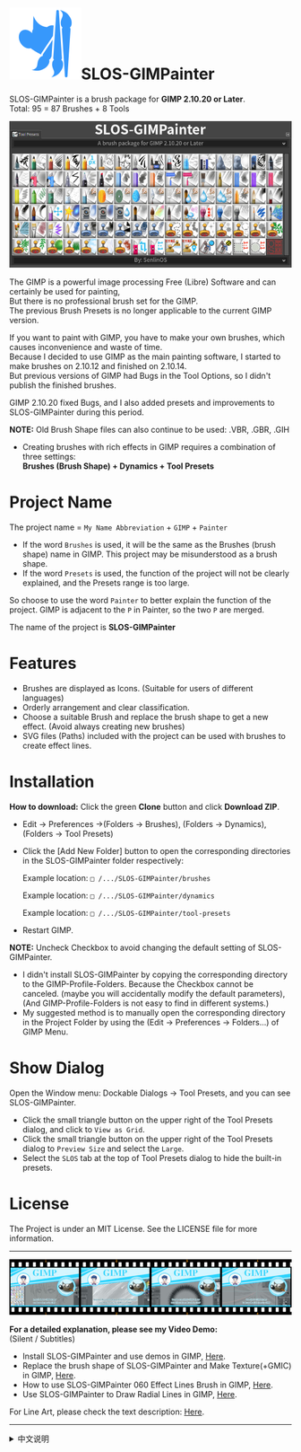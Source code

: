 # ![icon](https://raw.githubusercontent.com/SenlinOS/databox/master/SLOS-GIMPainter-icon.svg)SLOS-GIMPainter
SLOS-GIMPainter is a brush package for **GIMP 2.10.20 or Later**.
<br />Total: 95 = 87 Brushes + 8 Tools

![img](https://raw.githubusercontent.com/SenlinOS/databox/master/SLOS-GIMPainter-By-SenlinOS.jpg)

The GIMP is a powerful image processing Free (Libre) Software and can certainly be used for painting,
<br />But there is no professional brush set for the GIMP.
<br />The previous Brush Presets is no longer applicable to the current GIMP version.

If you want to paint with GIMP, you have to make your own brushes, which causes inconvenience and waste of time.
<br />Because I decided to use GIMP as the main painting software, I started to make brushes on 2.10.12 and finished on 2.10.14.
<br />But previous versions of GIMP had Bugs in the Tool Options, so I didn't publish the finished brushes.

GIMP 2.10.20 fixed Bugs, and I also added presets and improvements to SLOS-GIMPainter during this period.

**NOTE:** Old Brush Shape files can also continue to be used: .VBR, .GBR, .GIH

- Creating brushes with rich effects in GIMP requires a combination of three settings:
<br />**Brushes (Brush Shape) + Dynamics + Tool Presets**

# Project Name
The project name = `My Name Abbreviation` + `GIMP` + `Painter`

- If the word `Brushes` is used, it will be the same as the Brushes (brush shape) name in GIMP. This project may be misunderstood as a brush shape.
- If the word `Presets` is used, the function of the project will not be clearly explained, and the Presets range is too large.

So choose to use the word `Painter` to better explain the function of the project. GIMP is adjacent to the `P` in Painter, so the two `P` are merged.

The name of the project is **SLOS-GIMPainter**

# Features
- Brushes are displayed as Icons. (Suitable for users of different languages)
- Orderly arrangement and clear classification.
- Choose a suitable Brush and replace the brush shape to get a new effect. (Avoid always creating new brushes)
- SVG files (Paths) included with the project can be used with brushes to create effect lines.

# Installation

**How to download:** Click the green **Clone** button and click **Download ZIP**.

- Edit -> Preferences ->(Folders -> Brushes), (Folders -> Dynamics), (Folders -> Tool Presets)
- Click the [Add New Folder] button to open the corresponding directories in the SLOS-GIMPainter folder respectively:

	Example location: `□ /.../SLOS-GIMPainter/brushes`

	Example location: `□ /.../SLOS-GIMPainter/dynamics`

	Example location: `□ /.../SLOS-GIMPainter/tool-presets`

- Restart GIMP.

**NOTE:** Uncheck Checkbox to avoid changing the default setting of SLOS-GIMPainter.

- I didn't install SLOS-GIMPainter by copying the corresponding directory to the GIMP-Profile-Folders. Because the Checkbox cannot be canceled. (maybe you will accidentally modify the default parameters), (And GIMP-Profile-Folders is not easy to find in different systems.)
- My suggested method is to manually open the corresponding directory in the Project Folder by using the (Edit -> Preferences -> Folders...) of GIMP Menu.

# Show Dialog
Open the Window menu: Dockable Dialogs -> Tool Presets, and you can see SLOS-GIMPainter.

- Click the small triangle button on the upper right of the Tool Presets dialog, and click to `View as Grid`.
- Click the small triangle button on the upper right of the Tool Presets dialog to `Preview Size` and select the `Large`.
- Select the `SLOS` tab at the top of Tool Presets dialog to hide the built-in presets.

# License
The Project is under an MIT License. See the LICENSE file for more information.

---

![Vimg](https://raw.githubusercontent.com/SenlinOS/databox/master/video-demo-img.jpg)

**For a detailed explanation, please see my Video Demo:**
<br />(Silent / Subtitles)

- Install SLOS-GIMPainter and use demos in GIMP, [Here](https://youtu.be/RocoFDBGqE8).
- Replace the brush shape of SLOS-GIMPainter and Make Texture(+GMIC) in GIMP, [Here](https://youtu.be/G4Qt8RiLn8k).
- How to use SLOS-GIMPainter 060 Effect Lines Brush in GIMP, [Here](https://youtu.be/K6lqyK-rDLU).
- Use SLOS-GIMPainter to Draw Radial Lines in GIMP, [Here](https://youtu.be/lC3awNhu76c).

For Line Art, please check the text description: [Here](https://github.com/SenlinOS/databox/blob/master/For-Line-Art_SLOS-GIMPainter.txt).

---

<details>
  <summary>中文说明</summary>

# SLOS-GIMPainter
SLOS-GIMPainter 是为 GIMP 2.10.20 或更高版本的画笔包。
<br />总计：95个 = 87个画笔 + 8个工具

GIMP 是功能强大的图像处理自由软件，当然也可以用来绘画，但对于现在的 GIMP 来说没有一套专业的画笔。
<br />以前的画笔预设已经不适用于现在的 GIMP 版本，如果想用 GIMP 绘画的用户必须自己去制作画笔，从而造成不便与浪费时间。

因为我决定使用 GIMP 作为主要绘画软件，所以我从 2.10.12 开始制作画笔，到 2.10.14 制作完毕，
<br />但是以前这些 GIMP 版本在工具选项都存在 Bugs，所以我没有将制作完成的画笔发布。

GIMP 2.10.20 修复了 Bugs，我在这段时间也对 SLOS-GIMPainter 增加了预设与改进效果。

**注意：** 以前的画笔形状文件也可以继续使用：.VBR、.GBR、.GIH

- 在GIMP中创建丰富效果的画笔需要三个设置的组合：
<br />**笔刷 (画笔形状) + 动态 + 工具预设**

# 项目名称
这个项目的名称 = `我的名字缩写` + `GIMP` + `Painter`

- 如果使用 `Brushes` 这个词会与 GIMP 中的 Brushes (画笔形状) 名称重复，也许会被人误解为画笔形状。
- 如果使用 `Presets` 这个词会没有说明清楚项目的功能，预设包括的范围太大。

所以选择使用 **Painter** 这个词更能说明项目的功能，GIMP 与 Painter 中的 `p` 相邻，所以将这两个 `p` 合并，

项目名称就是 **SLOS-GIMPainter**

# 特点
- 画笔显示为图标。(适合不同语言的用户)
- 排列有序，分类清晰。
- 选择合适的画笔并替换笔刷形状以获得新的效果。(避免总是创建新画笔)
- 项目中包含的SVG文件(路径)可以与画笔一起使用来创建效果线。

# 安装方法

**如何下载：** 点击绿色的 **Clone** 按钮，然后点击 **Download ZIP**。

- 编辑 -> 首选项 ->(文件夹 -> 笔刷)、(文件夹 -> 动态)、(文件夹 -> 工具预设)
- 点击 [添加新文件夹] 按钮，分别打开 SLOS-GIMPainter 文件夹中对应的目录：

	示例位置： `□ /.../SLOS-GIMPainter/brushes`

	示例位置： `□ /.../SLOS-GIMPainter/dynamics`

	示例位置： `□ /.../SLOS-GIMPainter/tool-presets`

- 重启 GIMP

**注意：** 不要勾选前面的复选框，避免更改 SLOS-GIMPainter 的默认设置。

- 我没有通过将相应目录复制到GIMP配置文件文件夹来安装SLOS-GIMPainter。因为复选框不能取消。(也许你会不小心修改默认参数)，(而且在不同的系统中很难找到配置文件文件夹)
- 我建议的方法是使用GIMP的菜单（编辑 -> 首选项 -> 文件夹...）手动打开这个项目文件夹中的相应目录。

# 显示对话框
打开 窗口菜单：可停靠对话框 -> 工具预设，就可以看到 SLOS-GIMPainter

- 点击工具预设对话框右上的小三角形按钮，点击`以网格方式查看`
- 点击工具预设对话框右上的小三角形按钮，`预览大小`，选择`较大`
- 选择工具预设对话框上方的 `SLOS` 标签，可以隐藏 GIMP 的内置预设。

# 许可证
本项目采用 MIT 许可证。有关更多信息，请参见 LICENSE 文件。

---

**关于详细的讲解，请看我的视频演示：**
<br />(无声 / 字幕)

[在B站的演示视频合集](https://space.bilibili.com/14824534/channel/detail?cid=135785)。

对于线艺术，请查看文字说明：[这里](https://github.com/SenlinOS/databox/blob/master/For-Line-Art_SLOS-GIMPainter.txt)。

</details>
